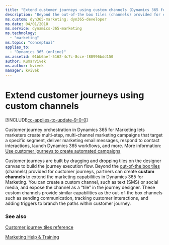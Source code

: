```yaml
---
title: "Extend customer journeys using custom channels (Dynamics 365 for Marketing Developer Guide) | MicrosoftDocs"
description: "Beyond the out-of-the box tiles (channels) provided for customer journeys, partners can create custom channels to extend the marketing capabilities in Dynamics 365 for Marketing."
ms.custom: dyn365-marketing; dyn365-developer
ms.date: 04/01/2018
ms.service: dynamics-365-marketing
ms.technology: 
  - "marketing"
ms.topic: "conceptual"
applies_to: 
  - "Dynamics 365 (online)"
ms.assetid: 01bb6aef-5162-4c7c-8cce-f80996bdd150
author: KumarVivek
ms.author: kvivek
manager: kvivek
---
```

# Extend customer journeys using custom channels

[!INCLUDE[cc-applies-to-update-9-0-0](../../includes/cc_applies_to_update_9_0_0.md)]

Customer journey orchestration in Dynamics 365 for Marketing lets marketers create multi-step, multi-channel marketing campaigns that target a specific segment, deliver marketing email messages, respond to contact interactions, launch Dynamics 365 workflows, and more. More information: [Use customer journeys to create automated campaigns](../../marketing/customer-journeys-create-automated-campaigns.md)

Customer journeys are built by dragging and dropping tiles on the designer canvas to build the journey execution flow. Beyond the [out-of-the box tiles](../../marketing/customer-journey-tiles-reference.md) (channels) provided for customer journeys, partners can create **custom channels** to extend the marketing capabilities in Dynamics 365 for Marketing. You can create a custom channel, such as text (SMS) or social media, and expose the channel as a “tile” in the journey designer. These custom channels provide similar capabilities as the out-of-the box channels such as sending communication, tracking customer interactions, and adding triggers to branch the paths within customer journey.     
  
### See also

[Customer journey tiles reference](../../marketing/customer-journey-tiles-reference.md)
  
[Marketing Help & Training](../../marketing/help-hub.md)   
